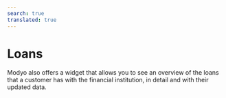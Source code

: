 ```yaml
---
search: true
translated: true
---
```


# Loans

Modyo also offers a widget that allows you to see an overview of the loans that a customer has with the financial institution, in detail and with their updated data.

<iframe id="widgetFrame" src="https://widgets.modyo.com/personas/retail-loans" width="100%"  frameBorder="0" style="visibility:hidden;min-height:630px;overflow:auto;margin-top:20px;"/>

| Functionality | Description |
|:-----|:-----|
| Simulate your personal loan | Allow each client to simulate a personal loan. To do this, use the loans widget to simulate and later being their loan application. |
| Simulate your mortgage | Allows you to simulate the mortgage loan to be applied for. To do so, you will be referred to the mortgage loan widget where you will be able to see the different options that the financial institution can offer. |
| Loan details | The client can see their loan details, in addition to the outstanding balance owed to the institution, the payment dates and the current fee to be paid. |
| Mortgage details | Shows details of the mortgage loan applied for, a graph of what is owed and the value of the next installment to be paid. |
| Make a Payment | Corresponds to the payment functionality.<br><br> Both full and partial payments can be made.<br><br> Clicking this button will take you to the payment widget, where you can select your payment options. |

- Simulate your personal loan: Allows you to simulate personal loans. To do so, you can use the loan widget to create the simulation and then begin a loan application.

- Simulate your mortgage: Allows you to simulate a mortgage that customers can apply for. To do this, use the mortgage widget to access the different mortgage options available from your financial institution.

- Personal Loan: Customers can see their loan details, in addition to the outstanding balance owed to your institution, their payment dates, and the current installment to be paid.

- Mortgage Loan: Shows the details of the requested mortgage, a graph detailing what is owed, and the value of the next installment to be paid.


<script>

  export default {
    mounted() {

      function setIframeHeightCO(id, ht) {
          var ifrm = document.getElementById(id);
          if(ifrm) {
            ifrm.style.visibility = 'hidden';
            // some IE versions need a bit added or scrollbar appears
            ifrm.style.height = ht + 4 + "px";
            ifrm.style.visibility = 'visible';
          }
      }


      // iframed document sends its height using postMessage
      function handleDocHeightMsg(e) {
          // check origin
          if ( e.origin === 'https://widgets.modyo.com' ) {
              // parse data
              var data = JSON.parse( e.data );

              console.log('data:', data)
              // check data object
              if ( data['docHeight'] ) {
                  setIframeHeightCO( 'widgetFrame', data['docHeight'] );
              } else {
                  setIframeHeightCO( 'widgetFrame', 700 );
              }
          }
      }

      // assign message handler
      if ( window.addEventListener ) {
          window.addEventListener('message', handleDocHeightMsg, false);
      }
    }
  }

</script>
